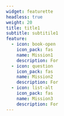```yaml
---
widget: featurette
headless: true
weight: 20
title: title1
subtitle: subtitile1
feature:
  - icon: book-open
    icon_pack: fas
    name: Mission1
    description: For
  - icon: question
    icon_pack: fas
    name: Mission2
    description: For
  - icon: list-alt
    icon_pack: fas
    name: Mission3
    description: For
---
```

